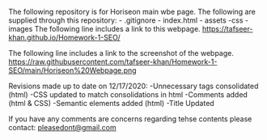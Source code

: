 The following repository is for Horiseon main wbe page.
The following are supplied through this repository:
    - .gitignore
    - index.html
    - assets
        -css
        -images
The following line includes a link to this webpage.
https://tafseer-khan.github.io/Homework-1-SEO/

The following line includes a link to the screenshot of the webpage.
https://raw.githubusercontent.com/tafseer-khan/Homework-1-SEO/main/Horiseon%20Webpage.png

Revisions made up to date on 12/17/2020:
-Unnecessary tags consolidated (html)
-CSS updated to match consolidations in html
-Comments added (html & CSS)
-Semantic elements added (html)
-Title Updated

If you have any comments are concerns regarding tehse contents please contact:
pleasedont@gmail.com



